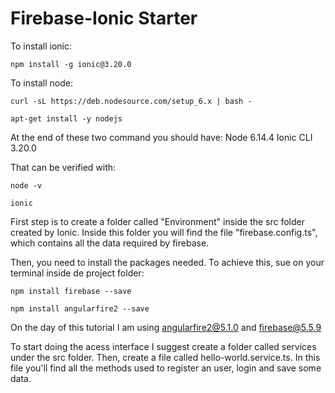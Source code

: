# Firebase-Ionic Starter

To install ionic:
```
npm install -g ionic@3.20.0
```

To install node:
```
curl -sL https://deb.nodesource.com/setup_6.x | bash -
```
```
apt-get install -y nodejs
```

At the end of these two command you should have:
Node 6.14.4
Ionic CLI 3.20.0

That can be verified with:
```
node -v
```
```
ionic
```

First step is to create a folder called "Environment" inside the src folder created by Ionic. Inside this folder you will find the file "firebase.config.ts", which contains all the data required by firebase.

Then, you need to install the packages needed. To achieve this, sue on your terminal inside de project folder:
```
npm install firebase --save
```
```
npm install angularfire2 --save
```

On the day of this tutorial I am using angularfire2@5.1.0 and firebase@5.5.9

To start doing the acess interface I suggest create a folder called services under the src folder. Then, create a file called hello-world.service.ts. In this file you'll find all the methods used to register an user, login and save some data.
